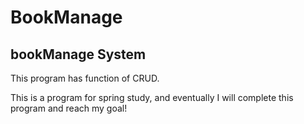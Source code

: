# BookManage

## bookManage System
This program has function of CRUD.

This is a program for spring study, and eventually I will complete this program and reach my goal!
